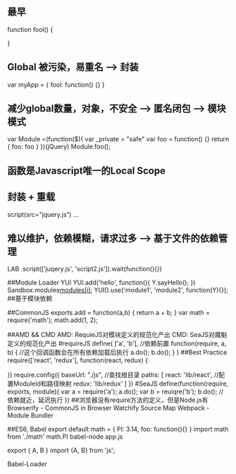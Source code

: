 ## 最早
function fool() {

}
## Global 被污染，易重名 --> 封装
var myApp = {
    fool: function() {}
}
## 减少global数量，对象，不安全 --> 匿名闭包 --> 模块模式
var Module =(function($){
    var _private = "safe"
    var foo = function() {}
    return {
        foo: foo
    }
})(jQuery)
Module.foo();
## 函数是Javascript唯一的Local Scope

## 封装 + 重载
script(src="jquery.js“)
...
## 难以维护，依赖模糊，请求过多 --> 基于文件的依赖管理
LAB
.script(['juqery.js', 'script2.js']).wait(function(){})

##Module Loader
YUI
YUI.add('hello', function(){
    Y.sayHello();
})
Sandbox.modules[modules[i]](this);
YUI().use('module1', 'module2', function(Y){});
##基于模块依赖

##CommonJS
exports.add = function(a,b) {
    return a + b;
}
var math = require('math');
math.add(1, 2);

##AMD && CMD
AMD: RequieJS对模块定义的规范化产出
CMD: SeaJS对魔魁定义的规范化产出
#requireJS
define(
    ['a', 'b'], //依赖前置
    function(require, a, b) { //这个回调函数会在所有依赖加载后执行
        a.do();
        b.do();
    }
)
##Best Practice
require(['react', 'redux'], function(react, redux) {

})
require.config({
    baseUrl: "./js", //查找根目录
    paths: [
        react: 'lib/react', //配置ModuleId和路径映射
        redux: 'lib/redux'
    ]
})
#SeaJS
define(function(require, exports, module){
    var a = require('a');
    a.do();
    var b = reuiqre('b');
    b.do(); //依赖就近，延迟执行
})
##浏览器没有require方法的定义，但是Node.js有
Browserify - CommonJS in Browser
Watchify
Source Map
Webpack - Module Bundler

##ES6, Babel
export default math = {
    PI: 3.14,
    foo: function(){}
}
import math from './math'
math.PI
babel-node app.js

export {
    A, B
}
import {A, B} from 'js';

Babel-Loader